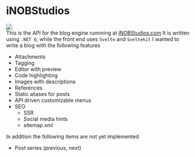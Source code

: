 ﻿# iNOBStudios
![](https://inobstudios.com/LOCCounterBadge/iNOBStudios-Backend/responses/pybadges)<br>
This is the API for the blog engine runnning at [iNOBStudios.com](https://inobstudios.com) It is written using `.NET 6`, while the front end uses `Svelte` and `Sveltekit`
I wanted to write a blog with the following features

 - Attachments
 - Tagging
 - Editor with preview
 - Code highlighting
 - Images with descriptions
 - References
 - Static aliases for posts
 - API driven customizable menus
 - SEO
   * SSR
   * Social media hints
   * sitemap.xml

 In addition the following items are not yet implemented
 - Post series (previous, next)